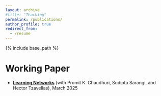 ```yaml
---
layout: archive
#title: "Teaching"
permalink: /publications/
author_profile: true
redirect_from:
  - /resume
---
```


{% include base_path %}

Working Paper
======
* **[Learning Networks](/files/Learning_Networks.pdf)** (with Promit K. Chaudhuri, Sudipta Sarangi, and Hector Tzavellas), March 2025
